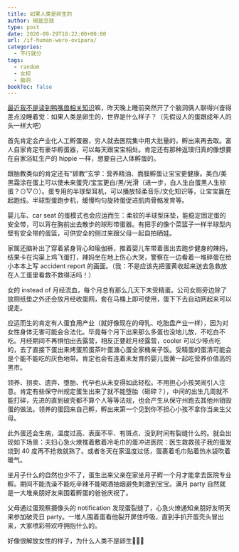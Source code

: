 ```yaml
---
title: 如果人类是卵生的
author: 椒盐豆豉
type: post
date: 2020-09-29T18:22:00+00:00
url: /if-human-were-ovipara/
categories:
  - 不行就分
tags:
  - random
  - 女权
  - 脑洞
bookToc: false
---
```

[最近我不是读到鸭嘴兽相关知识](https://t.me/mtfront/873)嘛，昨天晚上睡前突然开了个脑洞俩人聊得兴奋得差点没睡着觉：如果人类是卵生的，世界是什么样子？（先假设人的蛋跟成年人的头一样大吧）

首先肯定会产业化人工孵蛋器，穷人就去医院集中用大批量的，孵出来再去取。富人自家肯定有豪华孵蛋器，可以每天跟宝宝相处。肯定还有那种返璞归真的像想要在自家浴缸生产的 hippie 一样，想要自己人体孵蛋的。

跟胎教类似的肯定还有“卵教”玄学：营养精油、面膜孵蛋让宝宝更健康。美白/美黑霜涂在蛋上可以使未来蛋壳/宝宝更白/黑/光滑（进一步，白人生白蛋黑人生棕蛋？⊙▽⊙）。蛋专用的半球型耳机，可以播放轻柔音乐/文化知识等，让宝宝赢在起跑线。半球型蛋跑步机，缓慢均匀旋转蛋促进肌肉骨骼发育等。

婴儿车、car seat 的蛋模式也会应运而生：柔软的半球型床垫，能稳定固定蛋的安全带，可以背在胸前出去散步的球形带蛋器。有把手的像个菜篮子一样半球型内壁有安全带的蛋篮，可供安全的侧过来跟父母一起自拍晒娃。

家属还脑补出了穿着紧身背心和瑜伽裤，推着婴儿车带着蛋出去跑步健身的辣妈，结果卡在沟渠上鸡飞蛋打，辣妈坐在地上伤心大哭，警察在一边看着一堆碎蛋在给小本本上写 accident report 的画面。（我：不是应该先把蛋黄收起来送去急救放在人工蛋里看救不救得活吗！）

女的 instead of 月经流血，每个月总有那么几天下未受精蛋。公司女厕旁边除了放厕纸垫之外还会放月经收蛋网，套在马桶上即可使用，蛋下下去自动网起来可以提走。

应运而生的肯定有人蛋食用产业（就好像现在的母乳、吃胎盘产业一样），因为对女性身体无害可能会合法化。毕竟每个月下出来那么多蛋也没地儿放，不吃白不吃。月经期间不再惧怕出去露营，相反正要趁月经露营，cooler 可以少带点吃的，去了直接下蛋出来烤蛋煎蛋茶叶蛋溏心蛋全家桶亲子饭。受精蛋的蛋清可能会是个能不能吃的灰色地带。肯定也会有连着未发育的婴儿蛋黄一起吃营养价值高的黑市。

领养、拐卖、遗弃、堕胎、代孕也从未变得如此轻松。不用担心小孩哭闹引人注意。肯定有些保守州规定蛋生出来了就不能堕胎（砸碎？），中间的出生几周就不能打碎，先进的直到破壳都不算个人等等法规，也会产生从保守州跑去其他州销毁蛋的做法。领养的蛋回来自己孵，孵出来第一个见到你不担心小孩不拿你当亲生父母。

此外蛋还会生病，温度过高、表面不平、有斑点、没到时间有裂缝什么的。就会出现如下场景：夫妇心急火燎推着敷着冷毛巾的蛋冲进医院：医生救救孩子我的蛋发烧到 40 度再不抢救就熟了。或者冬天在家温度过低，蛋裹着毛巾贴着热水袋吹着暖气。

坐月子什么的自然也少不了，蛋生出来父亲在家坐月子孵一个月才能拿去医院专业孵。期间不能洗澡不能吃辛辣不能喝酒抽烟避免刺激到宝宝。满月 party 自然就是一大堆亲朋好友来围着孵蛋的爸爸庆祝了。

父母通过蛋观察摄像头的 notification 发现蛋裂缝了，心急火燎通知亲朋好友明天来参加破壳日 party。一堆人围着蛋看他裂开屏住呼吸，直到手扒开蛋壳头冒出来，大家喷彩带欢呼拥抱什么的。

好像很解放女性的样子，为什么人类不是卵生🤔🤔🤔

